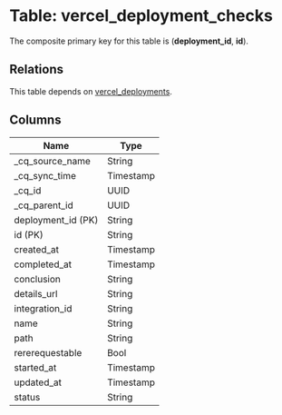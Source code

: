 # Table: vercel_deployment_checks



The composite primary key for this table is (**deployment_id**, **id**).

## Relations
This table depends on [vercel_deployments](vercel_deployments.md).


## Columns
| Name          | Type          |
| ------------- | ------------- |
|_cq_source_name|String|
|_cq_sync_time|Timestamp|
|_cq_id|UUID|
|_cq_parent_id|UUID|
|deployment_id (PK)|String|
|id (PK)|String|
|created_at|Timestamp|
|completed_at|Timestamp|
|conclusion|String|
|details_url|String|
|integration_id|String|
|name|String|
|path|String|
|rererequestable|Bool|
|started_at|Timestamp|
|updated_at|Timestamp|
|status|String|